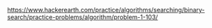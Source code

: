 https://www.hackerearth.com/practice/algorithms/searching/binary-search/practice-problems/algorithm/problem-1-103/
